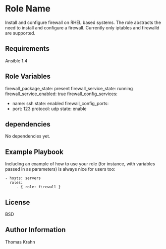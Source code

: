 Role Name
=========

Install and configure firewall on RHEL based systems. 
The role abstracts the need to install and configure a firewall. Currently only iptables and firewalld are supported.

Requirements
------------

Ansible 1.4

Role Variables
--------------


  firewall_package_state: present
  firewall_service_state: running
  firewall_service_enabled: true
  firewall_config_services:
  - name: ssh
    state: enabled
  firewall_config_ports:
  - port: 123
    protocol: udp
    state: enable

dependencies
------------

No dependencies yet.

Example Playbook
----------------

Including an example of how to use your role (for instance, with variables passed in as parameters) is always nice for users too:

    - hosts: servers
      roles:
         - { role: firewall }

License
-------

BSD

Author Information
------------------

Thomas Krahn
